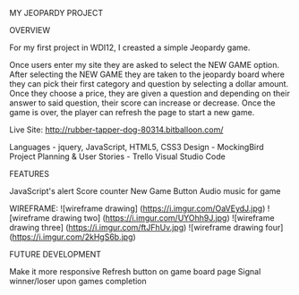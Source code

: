 MY JEOPARDY PROJECT


OVERVIEW

For my first project in WDI12, I creasted a simple Jeopardy game.

Once users enter my site they are asked to select the NEW GAME option. After selecting the NEW GAME they are taken to the jeopardy board where they can pick their first category and question by selecting a dollar amount. Once they choose a price, they are given a question and depending on their answer to said question, their score can increase or decrease. Once the game is over, the player can refresh the page to start a new game.

Live Site: http://rubber-tapper-dog-80314.bitballoon.com/


Languages - jquery, JavaScript, HTML5, CSS3
Design - MockingBird
Project Planning & User Stories - Trello
Visual Studio Code

FEATURES

JavaScript's alert
Score counter
New Game Button
Audio music for game


WIREFRAME:  ![wireframe drawing] (https://i.imgur.com/OaVEydJ.jpg)
            ![wireframe drawing two] (https://i.imgur.com/UYOhh9J.jpg)
            ![wireframe drawing three] (https://i.imgur.com/ftJFhUv.jpg)
            ![wireframe drawing four] (https://i.imgur.com/2kHgS6b.jpg)

FUTURE DEVELOPMENT

Make it more responsive
Refresh button on game board page
Signal winner/loser upon games completion

